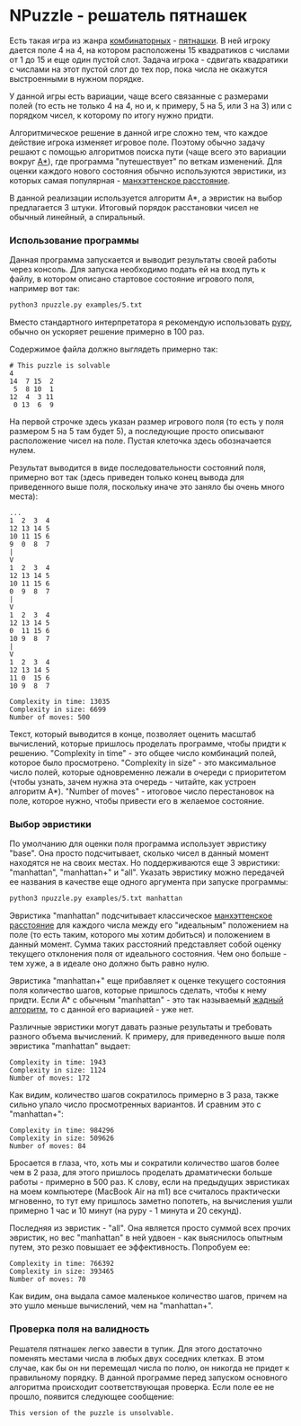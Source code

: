 # NPuzzle - решатель пятнашек

Есть такая игра из жанра [комбинаторных](https://en.wikipedia.org/wiki/Combination_puzzle) - [пятнашки](https://en.wikipedia.org/wiki/15_puzzle). В ней игроку дается поле 4 на 4, на котором расположены 15 квадратиков с числами от 1 до 15 и еще один пустой слот. Задача игрока - сдвигать квадратики с числами на этот пустой слот до тех пор, пока числа не окажутся выстроенными в нужном порядке.

У данной игры есть вариации, чаще всего связанные с размерами полей (то есть не только 4 на 4, но и, к примеру, 5 на 5, или 3 на 3) или с порядком чисел, к которому по итогу нужно придти.

Алгоритмическое решение в данной игре сложно тем, что каждое действие игрока изменяет игровое поле. Поэтому обычно задачу решают с помощью алгоритмов поиска пути (чаще всего это вариации вокруг [A*](https://en.wikipedia.org/wiki/A*_search_algorithm)), где программа "путешествует" по веткам изменений. Для оценки каждого нового состояния обычно используются эвристики, из которых самая популярная - [манхэттенское расстояние](https://en.wikipedia.org/wiki/Taxicab_geometry).

В данной реализации используется алгоритм A*, а эвристик на выбор предлагается 3 штуки. Итоговый порядок расстановки чисел не обычный линейный, а спиральный.


### Использование программы

Данная программа запускается и выводит результаты своей работы через консоль. Для запуска необходимо подать ей на вход путь к файлу, в котором описано стартовое состояние игрового поля, например вот так:

```bash
python3 npuzzle.py examples/5.txt
```

Вместо стандартного интерпретатора я рекомендую использовать [pypy](https://www.pypy.org/), обычно он ускоряет решение примерно в 100 раз.

Содержимое файла должно выглядеть примерно так:

```
# This puzzle is solvable
4
14  7 15  2
 5  8 10  1
12  4  3 11
 0 13  6  9
```

На первой строчке здесь указан размер игрового поля (то есть у поля размером 5 на 5 там будет 5), а последующие просто описывают расположение чисел на поле. Пустая клеточка здесь обозначается нулем.

Результат выводится в виде последовательности состояний поля, примерно вот так (здесь приведен только конец вывода для приведенного выше поля, поскольку иначе это заняло бы очень много места):

```
...
1  2  3  4
12 13 14 5
10 11 15 6
9  0  8  7
|
V
1  2  3  4
12 13 14 5
10 11 15 6
0  9  8  7
|
V
1  2  3  4
12 13 14 5
0  11 15 6
10 9  8  7
|
V
1  2  3  4
12 13 14 5
11 0  15 6
10 9  8  7

Complexity in time: 13035
Complexity in size: 6699
Number of moves: 500
```

Текст, который выводится в конце, позволяет оценить масштаб вычислений, которые пришлось проделать программе, чтобы придти к решению. "Complexity in time" - это общее число комбинаций полей, которое было просмотрено. "Complexity in size" - это максимальное число полей, которые одновременно лежали в очереди с приоритетом (чтобы узнать, зачем нужна эта очередь - читайте, как устроен алгоритм A*). "Number of moves" - итоговое число перестановок на поле, которое нужно, чтобы привести его в желаемое состояние.


### Выбор эвристики

По умолчанию для оценки поля программа использует эвристику "base". Она просто подсчитывает, сколько чисел в данный момент находятся не на своих местах. Но поддерживаются еще 3 эвристики: "manhattan", "manhattan+" и "all". Указать эвристику можно передачей ее названия в качестве еще одного аргумента при запуске программы:

```bash
python3 npuzzle.py examples/5.txt manhattan
```

Эвристика "manhattan" подсчитывает классическое [манхэттенское расстояние](https://en.wikipedia.org/wiki/Taxicab_geometry) для каждого числа между его "идеальным" положением на поле (то есть таким, которого мы хотим добиться) и положением в данный момент. Сумма таких расстояний представляет собой оценку текущего отклонения поля от идеального состояния. Чем оно больше - тем хуже, а в идеале оно должно быть равно нулю.

Эвристика "manhattan+" еще прибавляет к оценке текущего состояния поля количество шагов, которые пришлось сделать, чтобы к нему придти. Если A* c обычным "manhattan" - это так называемый [жадный алгоритм](https://en.wikipedia.org/wiki/Greedy_algorithm), то с данной его вариацией - уже нет.

Различные эвристики могут давать разные результаты и требовать разного объема вычислений. К примеру, для приведенного выше поля эвристика "manhattan" выдает:

```
Complexity in time: 1943
Complexity in size: 1124
Number of moves: 172
```

Как видим, количество шагов сократилось примерно в 3 раза, также сильно упало число просмотренных вариантов. И сравним это с "manhattan+":

```
Complexity in time: 984296
Complexity in size: 509626
Number of moves: 84
```

Бросается в глаза, что, хоть мы и сократили количество шагов более чем в 2 раза, для этого пришлось проделать драматически больше работы - примерно в 500 раз. К слову, если на предыдущих эвристиках на моем компьютере (MacBook Air на m1) все считалось практически мгновенно, то тут ему пришлось заметно попотеть, на вычисления ушли примерно 1 час и 10 минут (на pypy - 1 минута и 20 секунд).

Последняя из эвристик - "all". Она является просто суммой всех прочих эвристик, но вес "manhattan" в ней удвоен - как выяснилось опытным путем, это резко повышает ее эффективность. Попробуем ее:

```
Complexity in time: 766392
Complexity in size: 393465
Number of moves: 70
```

Как видим, она выдала самое маленькое количество шагов, причем на это ушло меньше вычислений, чем на "manhattan+".

### Проверка поля на валидность

Решателя пятнашек легко завести в тупик. Для этого достаточно поменять местами числа в любых двух соседних клетках. В этом случае, как бы он ни перемещал числа по полю, он никогда не придет к правильному порядку. В данной программе перед запуском основного алгоритма происходит соответствующая проверка. Если поле ее не прошло, появится следующее сообщение:

```
This version of the puzzle is unsolvable.
```

